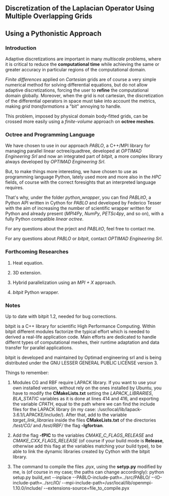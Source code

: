 ## Discretization of the Laplacian Operator Using Multiple Overlapping Grids
## Using a Pythonistic Approach

### Introduction

Adaptive discretizations are important in many *multiscale* problems, where it is critical to reduce the **computational time** while achieving the same or greater accuracy in particular regions of the computational domain.

*Finite differences* applied on *Cartesian* grids are of course a very simple numerical method for solving differential equations, but do not allow adaptive discretizations, forcing the user to **refine** the computational domain globally. Moreover, when the grid is not cartesian, the discretization of the differential operators in space must take into account the metrics, making *grid transformations* a "bit" annoying to handle.

This problem, imposed by physical domain body-fitted grids, can be crossed more easily using a *finite-volume* approach on **octree meshes**.

### Octree and Programming Language

We have chosen to use in our approach *PABLO*, a C++/MPI library for managing parallel linear octree/quadtree, developed at *OPTIMAD Engineering Srl* and now an integrated part
of *bitpit*, a more complex library always developed by *OPTIMAD Engineering Srl*.

But, to make things more interesting, we have chosen to use as programming language Python, lately used more and more also in the *HPC* fields, of course with the correct foresights that an interpreted language requires.

That's why, under the folder *python_wrapper*, you can find *PABLitO*, a Python API written in Cython for *PABLO* and developed by Federico Tesser with the aim of increasing the number of scientific wrapper written for Python and already present (*MPI4Py*, *NumPy*, *PETSc4py*, and so on), with a fully Python compatible *linear octree*.

For any questions about the prject and *PABLitO*, feel free to contact me.

For any questions about *PABLO* or *bitpit*, contact *OPTIMAD Engineering Srl*.

### Forthcoming Researches

1. Heat equation.

2. 3D extension.

3. Hybrid parallelization using an *MPI + X* approach.

4. *bitpit* Python wrapper.

### Notes

Up to date with bitpit 1.2, needed for bug corrections.

bitpit is a C++ library for scientific High Performance Computing.
Within bitpit different modules factorize the typical effort which is needed to derived a real-life application code.
Main efforts are dedicated to handle differnt types of computational meshes, their runtime adaptation and data transfer for parallel applications.

bitpit is developed and maintained by Optimad engineering srl and is being distributed under the GNU LESSER GENERAL PUBLIC LICENSE version 3.

Things to remember:

1. Modules CG and RBF require LAPACK library. If you want to use your own installed version, without rely on the ones installed by Ubuntu, 
   you have to modify the **CMakeLists.txt** setting the *LAPACK_LIBRARIES*, *BLA_STATIC* variables as it is done at lines 414 and 416, 
   and exporting the variable *CPATH*, equal to the path where we can find the include files for the LAPACK library (in my case: 
   :/usr/local/lib/lapack-3.6.1/LAPACKE/include/). 
   After that, add to the variable *target_link_libraries* inside the files **CMakeLists.txt** of the directories */test/CG/* and */test/RBF/* 
   the flag **-lgfortran**.  

2. Add the flag **-fPIC** to the variables *CMAKE_C_FLAGS_RELEASE* and *CMAKE_CXX_FLAGS_RELEASE* (of course if your build mode is **Release**, otherwise
   add this flag at the variables matching your build type), to be able to link the dynamic libraries created by Cython with the bitpit library.

3. The command to compile the files *.pyx*, using the **setyp.py** modified by me, is (of course in my case; the paths can change accordingly):
   python setup.py build_ext --inplace --PABLO-include-path=../src/PABLO/ --IO-include-path=../src/IO/ --mpi-include-path=/usr/local/lib/openmpi-1.10.0/include/ 
   --extensions-source=file_to_compile.pyx  

